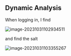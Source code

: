 ## Dynamic Analysis

When logging in, I find

![image-20231031102934511](C:\Users\77560\AppData\Roaming\Typora\typora-user-images\image-20231031102934511.png)

and find the salt

![image-20231031103355267](C:\Users\77560\AppData\Roaming\Typora\typora-user-images\image-20231031103355267.png)
